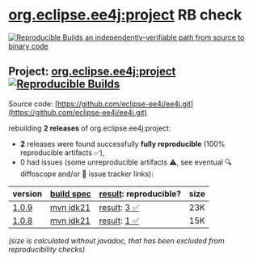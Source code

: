 [org.eclipse.ee4j:project](https://central.sonatype.com/artifact/org.eclipse.ee4j/project/versions) RB check
=======

[![Reproducible Builds](https://reproducible-builds.org/images/logos/rb.svg) an independently-verifiable path from source to binary code](https://reproducible-builds.org/)

## Project: [org.eclipse.ee4j:project](https://central.sonatype.com/artifact/org.eclipse.ee4j/project/versions) [![Reproducible Builds](https://img.shields.io/endpoint?url=https://raw.githubusercontent.com/jvm-repo-rebuild/reproducible-central/master/content/org/eclipse/ee4j/project/badge.json)](https://github.com/jvm-repo-rebuild/reproducible-central/blob/master/content/org/eclipse/ee4j/project/README.md)

Source code: [https://github.com/eclipse-ee4j/ee4j.git](https://github.com/eclipse-ee4j/ee4j.git)

rebuilding **2 releases** of org.eclipse.ee4j:project:
- **2** releases were found successfully **fully reproducible** (100% reproducible artifacts :white_check_mark:),
- 0 had issues (some unreproducible artifacts :warning:, see eventual :mag: diffoscope and/or :memo: issue tracker links):

| version | [build spec](/BUILDSPEC.md) | [result](https://reproducible-builds.org/docs/jvm/): reproducible? | size |
| -- | --------- | ------ | -- |
| [1.0.9](https://central.sonatype.com/artifact/org.eclipse.ee4j/project/1.0.9/pom) | [mvn jdk21](project-1.0.9.buildspec) | [result](project-1.0.9.buildinfo): [3 :white_check_mark: ](project-1.0.9.buildcompare) | 23K |
| [1.0.8](https://central.sonatype.com/artifact/org.eclipse.ee4j/project/1.0.8/pom) | [mvn jdk21](project-1.0.8.buildspec) | [result](project-1.0.8.buildinfo): [1 :white_check_mark: ](project-1.0.8.buildcompare) | 15K |

<i>(size is calculated without javadoc, that has been excluded from reproducibility checks)</i>
